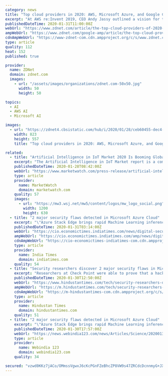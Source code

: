 ```yaml
---
category: news
title: "Top cloud providers in 2020: AWS, Microsoft Azure, and Google Cloud, hybrid, SaaS players"
excerpt: "At AWS re:Invent 2019, CEO Andy Jassy outlined a vision for the cloud service provider, including its artificial intelligence service, a stack made for analytics and a bevy of purpose-built databases. The broader message from Jassy, however, was that AWS will be relentlessly innovating. Jassy also took a few thinly veiled jabs at rivals like ..."
publishedDateTime: 2020-01-31T11:00:00Z
webUrl: "https://www.zdnet.com/article/the-top-cloud-providers-of-2020-aws-microsoft-azure-google-cloud-hybrid-saas/"
ampWebUrl: "https://www.zdnet.com/google-amp/article/the-top-cloud-providers-of-2020-aws-microsoft-azure-google-cloud-hybrid-saas/"
cdnAmpWebUrl: "https://www-zdnet-com.cdn.ampproject.org/c/s/www.zdnet.com/google-amp/article/the-top-cloud-providers-of-2020-aws-microsoft-azure-google-cloud-hybrid-saas/"
type: article
quality: 112
heat: 152
published: true

provider:
  name: ZDNet
  domain: zdnet.com
  images:
    - url: "/assets/images/organizations/zdnet.com-50x50.jpg"
      width: 50
      height: 50

topics:
  - AI
  - AWS AI
  - Microsoft AI

images:
  - url: "https://zdnet4.cbsistatic.com/hub/i/2020/01/28/ceb60455-dec4-4a4b-9359-2712746d6986/gartner-cloud-spend-2020.png"
    width: 823
    height: 557
    title: "Top cloud providers in 2020: AWS, Microsoft Azure, and Google Cloud, hybrid, SaaS players"

related:
  - title: "Artificial Intelligence in IoT Market 2020 Is Booming Globally | Top Key Players : Google, Baidu, IBM, Microsoft, SAP, Intel"
    excerpt: "The Artificial Intelligence in IoT Market report is a compilation of first-hand information, qualitative and quantitative assessment by industry analysts, inputs from industry experts and industry participants across the value chain."
    publishedDateTime: 2020-01-28T08:42:00Z
    webUrl: "https://www.marketwatch.com/press-release/artificial-intelligence-in-iot-market-2020-is-booming-globally-top-key-players-google-baidu-ibm-microsoft-sap-intel-2020-01-28"
    type: article
    provider:
      name: MarketWatch
      domain: marketwatch.com
    quality: 57
    images:
      - url: "https://mw3.wsj.net/mw5/content/logos/mw_logo_social.png"
        width: 1200
        height: 630
  - title: "2 major security flaws detected in Microsoft Azure Cloud"
    excerpt: "\"Azure Stack Edge brings rapid Machine Learning inferencing closer to where data is generated and the new ruggedized Azure Stack form factors provide cloud capabilities in even the harshest of conditions like disaster response,\" he explained. \"Our differentiated approach across the cloud and edge is winning customers. The US Department of ..."
    publishedDateTime: 2020-01-31T03:14:00Z
    webUrl: "https://cio.economictimes.indiatimes.com/news/digital-security/2-major-security-flaws-detected-in-microsoft-azure-cloud/73789818"
    ampWebUrl: "https://cio.economictimes.indiatimes.com/amp/news/digital-security/2-major-security-flaws-detected-in-microsoft-azure-cloud/73789818"
    cdnAmpWebUrl: "https://cio-economictimes-indiatimes-com.cdn.ampproject.org/c/s/cio.economictimes.indiatimes.com/amp/news/digital-security/2-major-security-flaws-detected-in-microsoft-azure-cloud/73789818"
    type: article
    provider:
      name: India Times
      domain: indiatimes.com
    quality: 54
  - title: "Security researchers discover 2 major security flaws in Microsoft Azure Cloud"
    excerpt: "Researchers at Check Point were able to prove that a hacker could compromise tenant applications, data, and accounts by creating a free user in Azure Cloud and running malicious Azure functions."
    publishedDateTime: 2020-01-30T12:50:00Z
    webUrl: "https://www.hindustantimes.com/tech/security-researchers-discover-2-major-security-flaws-in-microsoft-azure-cloud/story-1ub2n4B8B2RBxvWeZxACKM.html"
    ampWebUrl: "https://m.hindustantimes.com/tech/security-researchers-discover-2-major-security-flaws-in-microsoft-azure-cloud/story-1ub2n4B8B2RBxvWeZxACKM_amp.html"
    cdnAmpWebUrl: "https://m-hindustantimes-com.cdn.ampproject.org/c/s/m.hindustantimes.com/tech/security-researchers-discover-2-major-security-flaws-in-microsoft-azure-cloud/story-1ub2n4B8B2RBxvWeZxACKM_amp.html"
    type: article
    provider:
      name: Hindustan Times
      domain: hindustantimes.com
    quality: 51
  - title: "2 major security flaws detected in Microsoft Azure Cloud"
    excerpt: "\"Azure Stack Edge brings rapid Machine Learning inferencing closer to where data is generated and the new ruggedized Azure Stack form factors provide cloud capabilities in even the harshest of conditions like disaster response,\" he explained. \"Our differentiated approach across the cloud and edge is winning customers. The US Department of ..."
    publishedDateTime: 2020-01-30T17:57:00Z
    webUrl: "https://news.webindia123.com/news/Articles/Science/20200130/3497798.html"
    type: article
    provider:
      name: Webindia 123
      domain: webindia123.com
    quality: 34

secured: "vzwd0KKz7jACo/OMmssVgwxJ6cKcPGnFZeBhcZP8VW9s47ZRCdcDcnnmyG+JXnhPGxEWWJzKKaQ1ot03aIRGQ9k1OThlurndv+J+hri8Lp8IEMUaMeaAk1BrKvLBGDdxqwpJocQsGlDY4ao3OLhEAA1u/fEzOSAW/VKE72H4qwk4nMx0hpNGn2LKn49pqOsQSrKYvJGuvdFZ32Ho6aVOpzMV6YNnX+DMBhk83poqxkYzdhbnPjqvLAXJ4ZfcTZ0kgYux2wBEBDtghUTMjKx4OosE0/0iy3hqc5OIX2qRFRb5euwwFDQ++LCaEYWdre4NGiFFbcUauL/FhMbLIJABpMNq+w669JfbiIioPyWUq87SWAo75NJhJd4fD4uQiyegrmxx7e0u5/Ih8wAPixqejsTWCPbTDq5VTnrK/K+1SkONV5MCBUTY8gXt/HlOgaMFvntxYvROuqxZ+RMHp7DvlbgfHna/s4PDeTN7EeANE/I=;3G2jfCXwhHwl8eF4OKjQrg=="
---
```


